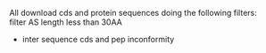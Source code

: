 All download cds and protein sequences doing the following filters:  
filter AS
length less than 30AA
* inter sequence
cds and pep inconformity
